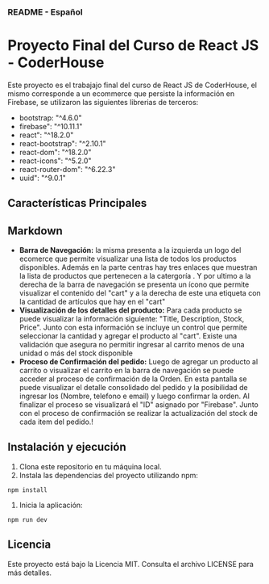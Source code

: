 ### README - Español

# Proyecto Final del Curso de React JS - CoderHouse

Este proyecto es el trabajajo final del curso de React JS de CoderHouse, el mismo corresponde a un ecommerce que persiste la información en Firebase, se utilizaron las siguientes librerias de terceros:

- bootstrap: "^4.6.0"
- firebase": "^10.11.1"
- react": "^18.2.0"
- react-bootstrap": "^2.10.1"
- react-dom": "^18.2.0"
- react-icons": "^5.2.0"
- react-router-dom": "^6.22.3"
- uuid": "^9.0.1"

## Características Principales

## Markdown

- **Barra de Navegación:** la misma presenta a la izquierda un logo del ecomerce que permite visualizar una lista de todos los productos disponibles. Además en la parte centras hay tres enlaces que muestran la lista de productos que pertenecen a la catergoría . Y por ultimo a la derecha de la barra de navegación se presenta un ícono que permite visualizar el contenido del "cart" y a la derecha de este una etiqueta con la cantidad de artículos que hay en el "cart"
- **Visualización de los detalles del producto:** Para cada producto se puede visualizar la información siguiente: "Title, Description, Stock, Price". Junto con esta información se incluye un control que permite seleccionar la cantidad y agregar el producto al "cart". Existe una validación que asegura no permitir ingresar al carrito menos de una unidad o más del stock disponible
- **Proceso de Confirmación del pedido:** Luego de agregar un producto al carrito o visualizar el carrito en la barra de navegación se puede acceder al proceso de confirmación de la Orden. En esta pantalla se puede visualizar el detalle consolidado del pedido y la posibilidad de ingresar los (Nombre, telefono e email) y luego confirmar la orden. Al finalizar el proceso se visualizará el "ID" asignado por "Firebase". Junto con el proceso de confirmación se realizar la actualización del stock de cada item del pedido.!

## Instalación y ejecución

1.  Clona este repositorio en tu máquina local.
2.  Instala las dependencias del proyecto utilizando npm:

```
npm install
```

1.  Inicia la aplicación:

```
npm run dev
```

## Licencia

Este proyecto está bajo la Licencia MIT. Consulta el archivo LICENSE para más detalles.
